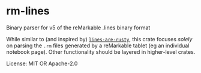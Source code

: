 # rm-lines

Binary parser for v5 of the reMarkable .lines binary format

While similar to (and inspired by) [`lines-are-rusty`][rusty-lines],
this crate focuses *solely* on parsing the `.rm` files generated
by a reMarkable tablet (eg an individual notebook page). Other functionality
should be layered in higher-level crates.

[rusty-lines]: https://github.com/ax3l/lines-are-rusty

License: MIT OR Apache-2.0
